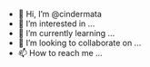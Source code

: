- 👋 Hi, I’m @cindermata
- 👀 I’m interested in ...
- 🌱 I’m currently learning ...
- 💞️ I’m looking to collaborate on ...
- 📫 How to reach me ...

<!---
cindermata/cindermata is a ✨ special ✨ repository because its `README.md` (this file) appears on your GitHub profile.
You can click the Preview link to take a look at your changes.
--->
